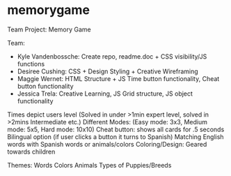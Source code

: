 # memorygame

Team Project: Memory Game

 

Team:
- Kyle Vandenbossche: Create repo, readme.doc + CSS visibility/JS functions
- Desiree Cushing: CSS + Design Styling + Creative Wireframing
- Maggie Wernet: HTML Structure + JS Time button functionality, Cheat button functionality
- Jessica Trela: Creative Learning, JS Grid structure, JS object functionality

 

Times depict users level (Solved in under >1min expert level, solved in >2mins Intermediate etc.)
Different Modes: (Easy mode: 3x3, Medium mode: 5x5, Hard mode: 10x10)
Cheat button: shows all cards for .5 seconds
Bilingual option (if user clicks a button it turns to Spanish)
Matching English words with Spanish words or animals/colors
Coloring/Design: Geared towards children

 
Themes:
Words
Colors
Animals
Types of Puppies/Breeds
